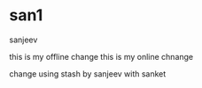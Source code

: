 # san1

sanjeev

this is my offline change
this is my online chnange

change using stash by sanjeev with sanket

